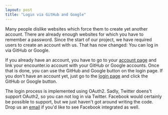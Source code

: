 ```yaml
---
layout: post
title: "Login via GitHub and Google"
---
```


Many people dislike websites which force them to create yet another account.
There are already enough websites for which you have to remember a password.
Since the start of our project, we have required users to create an account
with us. That has now changed: You can log in via GitHub or Google.

If you already have an account, you have to go to your [account
page](http://encounter.io/account) and link your encounter.io account with
your GitHub or Google accounts. Once that is done, you can use the GitHub and
Google button on the login page. If you don't have an account yet, just go to
the [login page](http://encounter.io/login) and click the GitHub or Google
button.

The login process is implemented using OAuth2. Sadly, Twitter doens't support
OAuth2, so you can not log in via Twitter. Facebook would certainly be
possible to support, but we just haven't got around writing the code. Drop us
an <a href='mailto:contact@encounter.io'>email</a> if you'd like to see
Facebook integrated as well.
